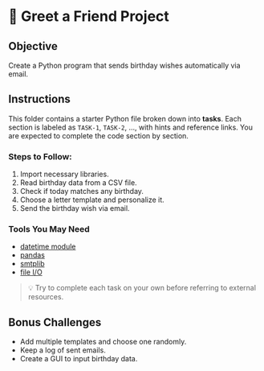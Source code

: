 # 🎉 Greet a Friend Project 

## Objective
Create a Python program that sends birthday wishes automatically via email.

## Instructions
This folder contains a starter Python file broken down into **tasks**. Each section is labeled as `TASK-1`, `TASK-2`, ..., with hints and reference links. You are expected to complete the code section by section.

### Steps to Follow:
1. Import necessary libraries.
2. Read birthday data from a CSV file.
3. Check if today matches any birthday.
4. Choose a letter template and personalize it.
5. Send the birthday wish via email.

### Tools You May Need
- [datetime module](https://docs.python.org/3/library/datetime.html)
- [pandas](https://pandas.pydata.org/)
- [smtplib](https://docs.python.org/3/library/smtplib.html)
- [file I/O](https://www.w3schools.com/python/python_file_open.asp)

> 💡 Try to complete each task on your own before referring to external resources.

## Bonus Challenges
- Add multiple templates and choose one randomly.
- Keep a log of sent emails.
- Create a GUI to input birthday data.
